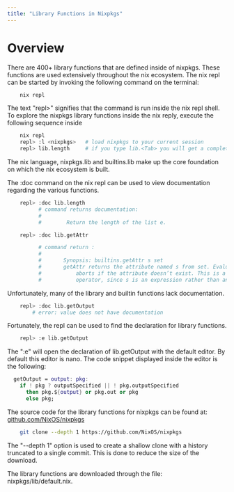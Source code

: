```yaml
---
title: "Library Functions in Nixpkgs"
---
```


# Overview

There are 400+ library functions that are defined inside of nixpkgs. These functions are
used extensively throughout the nix ecosystem. The nix repl can be started by invoking the
following command on the terminal:

```bash
    nix repl
```

The text "repl>" signifies that the command is run inside the nix repl shell. To explore
the nixpkgs library functions inside the nix reply, execute the following sequence inside

```bash
    nix repl
    repl> :l <nixpkgs>   # load nixpkgs to your current session
    repl> lib.length     # if you type lib.<Tab> you will get a complete list

```

The nix language, nixpkgs.lib and builtins.lib make up the core foundation on which the
nix ecosystem is built.

The :doc command on the nix repl can be used to view documentation regarding
the various functions.

```bash
    repl> :doc lib.length
          # command returns documentation:
          #
          #        Return the length of the list e.

    repl> :doc lib.getAttr

          # command return :
          #
          #       Synopsis: builtins.getAttr s set
          #       getAttr returns the attribute named s from set. Evaluation
          #           aborts if the attribute doesn’t exist. This is a dynamic version of the .
          #           operator, since s is an expression rather than an identifier.
```

Unfortunately, many of the library and builtin functions lack documentation.

```bash
    repl> :doc lib.getOutput
        # error: value does not have documentation
```

Fortunately, the repl can be used to find the declaration for library functions.

```bash
    repl> :e lib.getOutput

```

The ":e" will open the declaration of lib.getOutput with the default editor. By default
this editor is nano. The code snippet displayed inside the editor is the following:

```nix
  getOutput = output: pkg:
    if ! pkg ? outputSpecified || ! pkg.outputSpecified
      then pkg.${output} or pkg.out or pkg
      else pkg;
```

The source code for the library functions for nixpkgs can be found at:
[github.com/NixOS/nixpkgs](https://github.com/NixOS/nixpkgs)

```bash
    git clone --depth 1 https://github.com/NixOS/nixpkgs
```

The "--depth 1" option is used to create a shallow clone with a history
truncated to a single commit. This is done to reduce the size of the download.

The library functions are downloaded through the file: nixpkgs/lib/default.nix.
